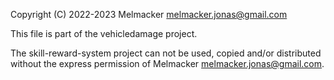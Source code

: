 Copyright (C) 2022-2023 Melmacker melmacker.jonas@gmail.com

This file is part of the vehicledamage project.

The skill-reward-system project can not be used, copied and/or distributed without the express permission of Melmacker melmacker.jonas@gmail.com.
